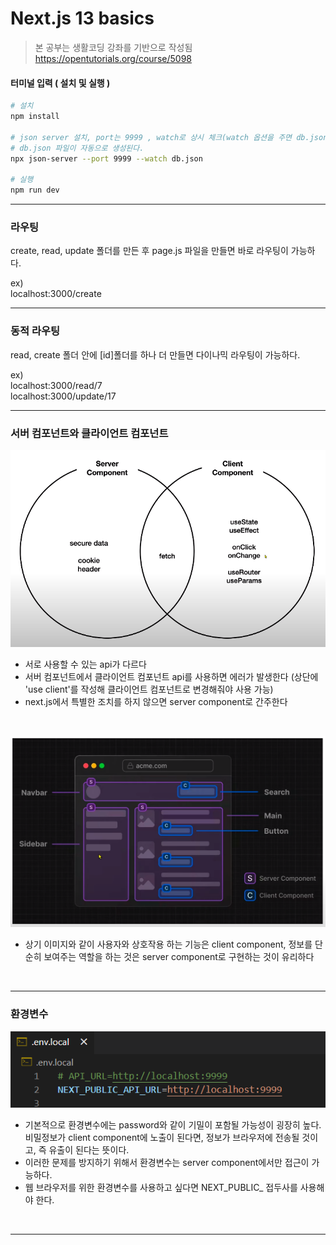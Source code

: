 # Next.js 13 basics

> 본 공부는 생활코딩 강좌를 기반으로 작성됨 <br>
> https://opentutorials.org/course/5098

#### 터미널 입력 ( 설치 및 실행 )
```bash
# 설치
npm install 

# json server 설치, port는 9999 , watch로 상시 체크(watch 옵션을 주면 db.json파일이 수정되면 바로 서버가 재시동된다.)
# db.json 파일이 자동으로 생성된다. 
npx json-server --port 9999 --watch db.json

# 실행 
npm run dev
```

---

### 라우팅
create, read, update 폴더를 만든 후 page.js 파일을 만들면 바로 라우팅이 가능하다.

ex) 
<br>localhost:3000/create

---

### 동적 라우팅
read, create 폴더 안에 [id]폴더를 하나 더 만들면 다이나믹 라우팅이 가능하다.

ex) 
<br>localhost:3000/read/7
<br>localhost:3000/update/17 

---

### 서버 컴포넌트와 클라이언트 컴포넌트

![Alt text](image.png)
- 서로 사용할 수 있는 api가 다르다
- 서버 컴포넌트에서 클라이언트 컴포넌트 api를 사용하면 에러가 발생한다 (상단에 'use client'를 작성해 클라이언트 컴포넌트로 변경해줘야 사용 가능)
- next.js에서 특별한 조치를 하지 않으면 server component로 간주한다

<br>

![Alt text](image-1.png)
- 상기 이미지와 같이 사용자와 상호작용 하는 기능은 client component, 정보를 단순히 보여주는 역할을 하는 것은 server component로 구현하는 것이 유리하다

<br>

---

### 환경변수
![Alt text](image-2.png)
- 기본적으로 환경변수에는 password와 같이 기밀이 포함될 가능성이 굉장히 높다. 비밀정보가 client component에 노출이 된다면, 정보가 브라우저에 전송될 것이고, 즉 유출이 된다는 뜻이다.
- 이러한 문제를 방지하기 위해서 환경변수는 server component에서만 접근이 가능하다.
- 웹 브라우저를 위한 환경변수를 사용하고 싶다면 NEXT_PUBLIC_ 접두사를 사용해야 한다.

<br>

---

